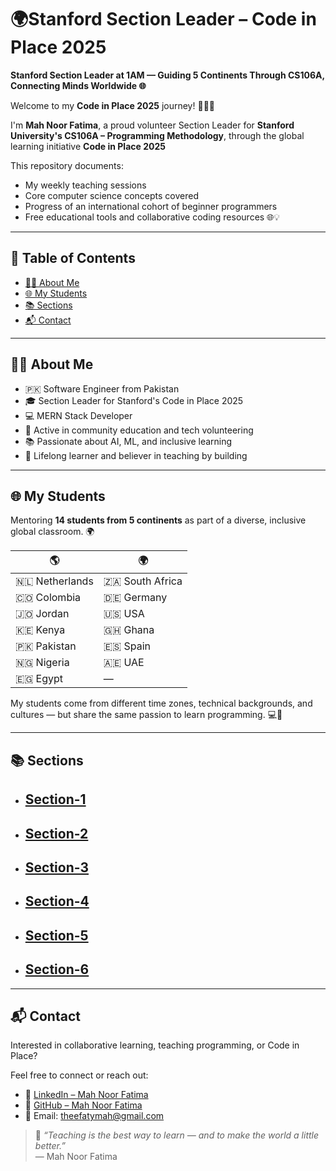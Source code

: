 # 🌍Stanford Section Leader – Code in Place 2025

**Stanford Section Leader at 1AM — Guiding 5 Continents Through CS106A, Connecting Minds Worldwide 🌐**

Welcome to my **Code in Place 2025** journey! 👩‍🏫✨

I'm **Mah Noor Fatima**, a proud volunteer Section Leader for **Stanford University's CS106A – Programming Methodology**, through the global learning initiative **Code in Place 2025**

This repository documents:
- My weekly teaching sessions
- Core computer science concepts covered
- Progress of an international cohort of beginner programmers
- Free educational tools and collaborative coding resources 🌐💡

---

## 📌 Table of Contents

- [👩‍🏫 About Me](#-about-me)
- [🌐 My Students](#-my-students)
- [📚 Sections](#-sections)
- [📬 Contact](#-contact)

---

## 👩‍🏫 About Me
- 🇵🇰 Software Engineer from Pakistan  
- 🎓 Section Leader for Stanford's Code in Place 2025  
- 💻 MERN Stack Developer  
- 🤝 Active in community education and tech volunteering  
- 📚 Passionate about AI, ML, and inclusive learning  
- 🧠 Lifelong learner and believer in teaching by building  

---

## 🌐 My Students

Mentoring **14 students from 5 continents** as part of a diverse, inclusive global classroom. 🌍

| 🌎 | 🌍 |
|------------|------------|
| 🇳🇱 Netherlands | 🇿🇦 South Africa |
| 🇨🇴 Colombia   | 🇩🇪 Germany |
| 🇯🇴 Jordan      | 🇺🇸 USA |
| 🇰🇪 Kenya       | 🇬🇭 Ghana |
| 🇵🇰 Pakistan    | 🇪🇸 Spain |
| 🇳🇬 Nigeria     | 🇦🇪 UAE |
| 🇪🇬 Egypt       | — |

My students come from different time zones, technical backgrounds, and cultures — but share the same passion to learn programming. 💻🚀

---

## 📚 Sections

- [Section-1](Section-1/README.md)
  - 
- [Section-2](Section-2/README.md)
  - 
- [Section-3](Section-3/README.md)
  - 
- [Section-4](Section-4/README.md)
  - 
- [Section-5](Section-5/README.md)
  - 
- [Section-6](Section-6/README.md)
  - 
---


## 📬 Contact

Interested in collaborative learning, teaching programming, or Code in Place?

Feel free to connect or reach out:

- 💼 [LinkedIn – Mah Noor Fatima](https://www.linkedin.com/in/theefatymah/)
- 🐙 [GitHub – Mah Noor Fatima](https://github.com/theefatymah)
- 📧 Email: [theefatymah@gmail.com](mailto:theefatymah@gmail.com)


> 💬 *“Teaching is the best way to learn — and to make the world a little better.”*  
> — Mah Noor Fatima
